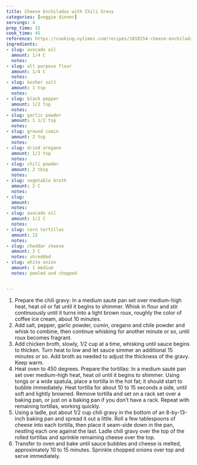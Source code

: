 ```yaml
---
title: Cheese Enchiladas with Chili Gravy
categories: [veggie dinner]
servings: 4
prep_time: 15
cook_time: 45
reference: https://cooking.nytimes.com/recipes/1018154-cheese-enchiladas-with-chili-gravy
ingredients:
- slug: avocado oil
  amount: 1/4 C
  notes:
- slug: all purpose flour
  amount: 1/4 C
  notes:
- slug: kosher salt
  amount: 1 tsp
  notes:
- slug: black pepper
  amount: 1/2 tsp
  notes:
- slug: garlic powder
  amount: 1 1/2 tsp
  notes:
- slug: ground cumin
  amount: 2 tsp
  notes:
- slug: dried oregano
  amount: 1/2 tsp
  notes:
- slug: chili powder
  amount: 2 tbsp
  notes:
- slug: vegetable broth
  amount: 2 C
  notes:
- slug:
  amount:
  notes:
- slug: avocado oil
  amount: 1/2 C
  notes:
- slug: corn tortillas
  amount: 12
  notes:
- slug: cheddar cheese
  amount: 3 C
  notes: shredded
- slug: white onion
  amount: 1 medium
  notes: peeled and chopped


---
```


1. Prepare the chili gravy: In a medium sauté pan set over medium-high heat, heat oil or fat until it begins to shimmer. Whisk in flour and stir continuously until it turns into a light brown roux, roughly the color of coffee ice cream, about 10 minutes.
2. Add salt, pepper, garlic powder, cumin, oregano and chile powder and whisk to combine, then continue whisking for another minute or so, until roux becomes fragrant.
3. Add chicken broth, slowly, 1/2 cup at a time, whisking until sauce begins to thicken. Turn heat to low and let sauce simmer an additional 15 minutes or so. Add broth as needed to adjust the thickness of the gravy. Keep warm.
4. Heat oven to 450 degrees. Prepare the tortillas: In a medium sauté pan set over medium-high heat, heat oil until it begins to shimmer. Using tongs or a wide spatula, place a tortilla in the hot fat; it should start to bubble immediately. Heat tortilla for about 10 to 15 seconds a side, until soft and lightly browned. Remove tortilla and set on a rack set over a baking pan, or just on a baking pan if you don’t have a rack. Repeat with remaining tortillas, working quickly.
5. Using a ladle, put about 1/2 cup chili gravy in the bottom of an 8-by-13-inch baking pan and spread it out a little. Roll a few tablespoons of cheese into each tortilla, then place it seam-side down in the pan, nestling each one against the last. Ladle chili gravy over the top of the rolled tortillas and sprinkle remaining cheese over the top.
6. Transfer to oven and bake until sauce bubbles and cheese is melted, approximately 10 to 15 minutes. Sprinkle chopped onions over top and serve immediately.
